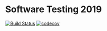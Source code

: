 # Software Testing 2019

[![Build Status](https://travis-ci.org/qetu970954/NCTU_ST_Final.svg?branch=master)](https://travis-ci.org/qetu970954/NCTU_ST_Final)
[![codecov](https://codecov.io/gh/qetu970954/NCTU_ST_Final/branch/master/graph/badge.svg)](https://codecov.io/gh/qetu970954/NCTU_ST_Final)
